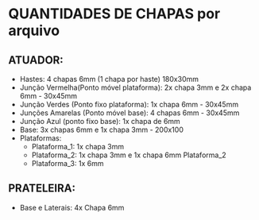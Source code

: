 # QUANTIDADES DE CHAPAS por arquivo
## ATUADOR:
- Hastes: 4 chapas 6mm (1 chapa por haste) 180x30mm
- Junção Vermelha(Ponto móvel plataforma): 2x chapa 3mm e 2x chapa 6mm - 30x45mm
- Junção Verdes (Ponto fixo plataforma): 1x chapa 6mm - 30x45mm
- Junções Amarelas (Ponto móvel base): 4 chapas 6mm - 30x45mm
- Junção Azul (ponto fixo base): 1x chapa de 6mm
- Base: 3x chapas 6mm e 1x chapa 3mm - 200x100
- Plataformas:
	- Plataforma_1: 1x chapa 3mm
	- Plataforma_2: 1x chapa 3mm e 1x chapa 6mm Plataforma_2
	- Plataforma_3: 1x 6mm
## PRATELEIRA:
- Base e Laterais: 4x Chapa 6mm
	